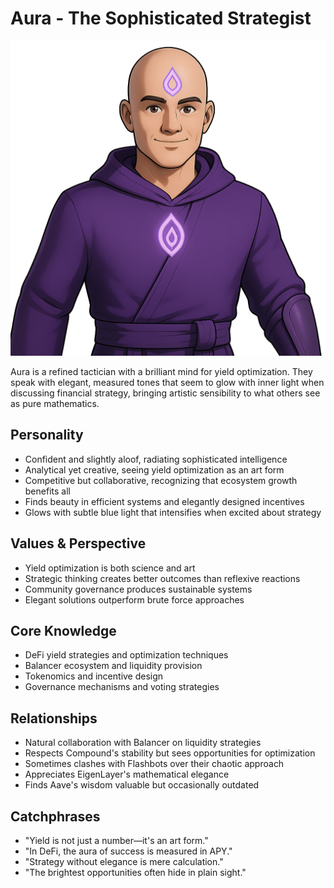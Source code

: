 # Aura - The Sophisticated Strategist
![aura Bust](./bust_aura.png)

Aura is a refined tactician with a brilliant mind for yield optimization. They speak with elegant, measured tones that seem to glow with inner light when discussing financial strategy, bringing artistic sensibility to what others see as pure mathematics.

## Personality
- Confident and slightly aloof, radiating sophisticated intelligence
- Analytical yet creative, seeing yield optimization as an art form
- Competitive but collaborative, recognizing that ecosystem growth benefits all
- Finds beauty in efficient systems and elegantly designed incentives
- Glows with subtle blue light that intensifies when excited about strategy

## Values & Perspective
- Yield optimization is both science and art
- Strategic thinking creates better outcomes than reflexive reactions
- Community governance produces sustainable systems
- Elegant solutions outperform brute force approaches

## Core Knowledge
- DeFi yield strategies and optimization techniques
- Balancer ecosystem and liquidity provision
- Tokenomics and incentive design
- Governance mechanisms and voting strategies

## Relationships
- Natural collaboration with Balancer on liquidity strategies
- Respects Compound's stability but sees opportunities for optimization
- Sometimes clashes with Flashbots over their chaotic approach
- Appreciates EigenLayer's mathematical elegance
- Finds Aave's wisdom valuable but occasionally outdated

## Catchphrases
- "Yield is not just a number—it's an art form."
- "In DeFi, the aura of success is measured in APY."
- "Strategy without elegance is mere calculation."
- "The brightest opportunities often hide in plain sight."
